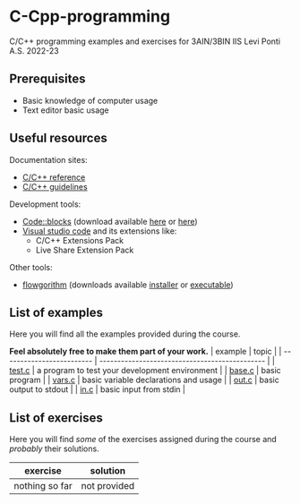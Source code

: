 # C-Cpp-programming
C/C++ programming examples and exercises for 3AIN/3BIN IIS Levi Ponti A.S. 2022-23
## Prerequisites
* Basic knowledge of computer usage
* Text editor basic usage
## Useful resources
Documentation sites:
* [C/C++ reference](https://en.cppreference.com/w/)
* [C/C++ guidelines](https://isocpp.github.io/CppCoreGuidelines/CppCoreGuidelines)

Development tools:
* [Code::blocks](https://www.codeblocks.org/) (download available [here](https://www.fosshub.com/Code-Blocks.html?dwl=codeblocks-20.03mingw-nosetup.exe) or [here](http://sourceforge.net/projects/codeblocks/files/Binaries/20.03/Windows/codeblocks-20.03mingw-setup.exe))
* [Visual studio code](https://code.visualstudio.com/) and its extensions like:
  + C/C++ Extensions Pack
  + Live Share Extension Pack

Other tools:
* [flowgorithm](http://www.flowgorithm.org/) (downloads available [installer](http://www.flowgorithm.org/download/files/Flowgorithm-Setup.zip) or [executable](http://www.flowgorithm.org/download/files/Flowgorithm-exe-only.zip))

## List of examples
Here you will find all the examples provided during the course.

**Feel absolutely free to make them part of your work.**
| example                   | topic                                          |
| ------------------------- | ---------------------------------------------- |
| [test.c](examples/test.c) | a program to test your development environment |
| [base.c](examples/base.c) | basic program                                  |
| [vars.c](examples/vars.c) | basic variable declarations and usage          |
| [out.c](examples/out.c)   | basic output to stdout                         |
| [in.c](examples/in.c)     | basic input from stdin                         |

## List of exercises
Here you will find *some* of the exercises assigned during the course and *probably* their solutions.

| exercise       | solution     |
| -------------- | ------------ |
| nothing so far | not provided |
